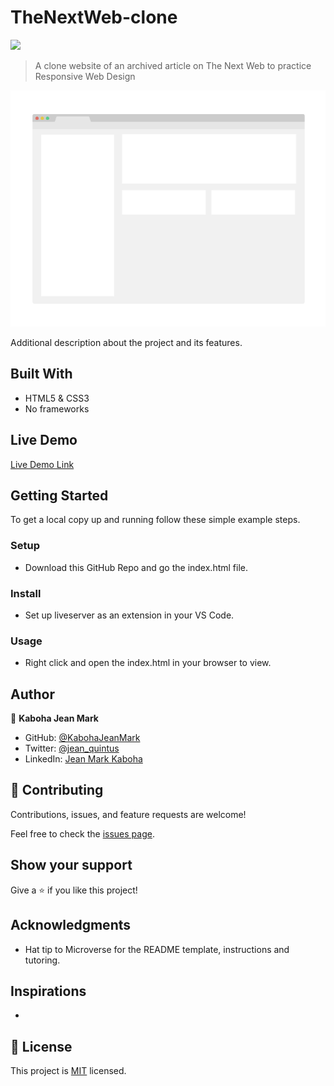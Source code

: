 # TheNextWeb-clone
![](https://img.shields.io/badge/Microverse-blueviolet)

> A clone website of an archived article on The Next Web to practice Responsive Web Design

![screenshot](./app_screenshot.png)

Additional description about the project and its features.

## Built With

- HTML5 & CSS3
- No frameworks

## Live Demo

[Live Demo Link](url/)


## Getting Started

To get a local copy up and running follow these simple example steps.

### Setup
- Download this GitHub Repo and go the index.html file.

### Install
- Set up liveserver as an extension in your VS Code.

### Usage
- Right click and open the index.html in your browser to view.


## Author

👤 **Kaboha Jean Mark**

- GitHub: [@KabohaJeanMark](https://github.com/KabohaJeanMark)
- Twitter: [@jean_quintus](https://twitter.com/jean_quintus)
- LinkedIn: [Jean Mark Kaboha](https://www.linkedin.com/in/jean-mark-kaboha-software-engineer/)


## 🤝 Contributing

Contributions, issues, and feature requests are welcome!

Feel free to check the [issues page](issues/).

## Show your support

Give a ⭐️ if you like this project!

## Acknowledgments

- Hat tip to Microverse for the README template, instructions and tutoring.

## Inspirations
- 

## 📝 License

This project is [MIT](./LICENSE) licensed.
